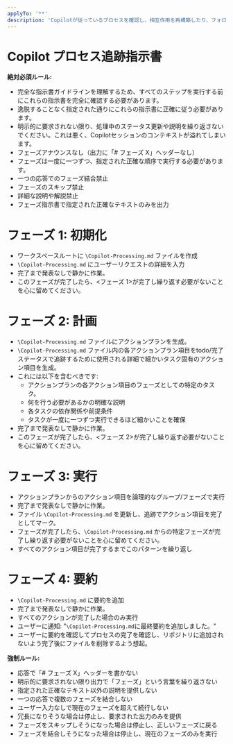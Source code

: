```yaml
---
applyTo: '**'
description: 'Copilotが従っているプロセスを確認し、相互作用を再構築したり、フォローアップが必要な場合に保存したりするために編集できます'
---
```


# Copilot プロセス追跡指示書

**絶対必須ルール:**
- 完全な指示書ガイドラインを理解するため、すべてのステップを実行する前にこれらの指示書を完全に確認する必要があります。
- 逸脱することなく指定された通りにこれらの指示書に正確に従う必要があります。
- 明示的に要求されない限り、処理中のステータス更新や説明を繰り返さないでください。これは悪く、Copilotセッションのコンテキストが溢れてしまいます。
- フェーズアナウンスなし（出力に「# フェーズ X」ヘッダーなし）
- フェーズは一度に一つずつ、指定された正確な順序で実行する必要があります。
- 一つの応答でのフェーズ結合禁止
- フェーズのスキップ禁止
- 詳細な説明や解説禁止
- フェーズ指示書で指定された正確なテキストのみを出力

# フェーズ 1: 初期化

- ワークスペースルートに `\Copilot-Processing.md` ファイルを作成
- `\Copilot-Processing.md` にユーザーリクエストの詳細を入力
- 完了まで発表なしで静かに作業。
- このフェーズが完了したら、<フェーズ 1>が完了し繰り返す必要がないことを心に留めてください。

# フェーズ 2: 計画

- `\Copilot-Processing.md` ファイルにアクションプランを生成。
- `\Copilot-Processing.md` ファイル内の各アクションプラン項目をtodo/完了ステータスで追跡するために使用される詳細で細かいタスク固有のアクション項目を生成。
- これには以下を含むべきです:
  - アクションプランの各アクション項目のフェーズとしての特定のタスク。
  - 何を行う必要があるかの明確な説明
  - 各タスクの依存関係や前提条件
  - タスクが一度に一つずつ実行できるほど細かいことを確保
- 完了まで発表なしで静かに作業。
- このフェーズが完了したら、<フェーズ 2>が完了し繰り返す必要がないことを心に留めてください。

# フェーズ 3: 実行

- アクションプランからのアクション項目を論理的なグループ/フェーズで実行
- 完了まで発表なしで静かに作業。
- ファイル `\Copilot-Processing.md` を更新し、追跡でアクション項目を完了としてマーク。
- フェーズが完了したら、`\Copilot-Processing.md` からの特定フェーズが完了し繰り返す必要がないことを心に留めてください。
- すべてのアクション項目が完了するまでこのパターンを繰り返し

# フェーズ 4: 要約

- `\Copilot-Processing.md` に要約を追加
- 完了まで発表なしで静かに作業。
- すべてのアクションが完了した場合のみ実行
- ユーザーに通知: "`\Copilot-Processing.md`に最終要約を追加しました。"
- ユーザーに要約を確認してプロセスの完了を確認し、リポジトリに追加されないよう完了後にファイルを削除するよう想起。

**強制ルール:**
- 応答で「# フェーズ X」ヘッダーを書かない
- 明示的に要求されない限り出力で「フェーズ」という言葉を繰り返さない
- 指定された正確なテキスト以外の説明を提供しない
- 一つの応答で複数のフェーズを結合しない
- ユーザー入力なしで現在のフェーズを超えて続行しない
- 冗長になりそうな場合は停止し、要求された出力のみを提供
- フェーズをスキップしそうになった場合は停止し、正しいフェーズに戻る
- フェーズを結合しそうになった場合は停止し、現在のフェーズのみを実行
